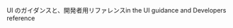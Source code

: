 <span data-ttu-id="59363-101">UI のガイダンスと、開発者用リファレンス</span><span class="sxs-lookup"><span data-stu-id="59363-101">in the UI guidance and Developers reference</span></span>